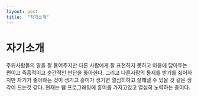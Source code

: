 ```yaml
---
layout: post
title:  "자기소개"
---
```


# 자기소개
주위사람들의 말을 잘 들어주지만 다른 사람에게 잘 표현하지 못하고
마음에 담아두는 편이고 즉흥적이고 순간적인 판단을 좋아한다. 그리고
다른사람의 통제를 받기를 싫어하지만 자기가 좋아하는 것이 생기고 
흥미가 생기면 열심히하고 잘해낼 수 있을 것 같은 생각이 드는것 같다.
현재는 웹 프로그래밍에 흥미를 가지고있고 열심히 노력하는 중이다.
